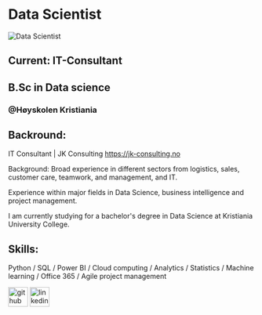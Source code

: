 # Data Scientist
![Data Scientist](https://miro.medium.com/max/870/1*14v1pUZwr516557dpS-oYw.jpeg)

## Current: IT-Consultant

## B.Sc in Data science
### @Høyskolen Kristiania

## Backround:
IT Consultant | JK Consulting
https://jk-consulting.no

Background: Broad experience in different sectors from logistics, sales, customer care, teamwork, and management, and IT. 

Experience within major fields in Data Science, business intelligence and project management. 

I am currently studying for a bachelor's degree in Data Science at Kristiania University College. 

## Skills:
Python / SQL / Power BI / Cloud computing / Analytics / Statistics /
Machine learning / Office 365 / Agile project management


[<img src='https://cdn.jsdelivr.net/npm/simple-icons@3.0.1/icons/github.svg' alt='github' height='40'>](https://github.com/Kozter)  [<img src='https://cdn.jsdelivr.net/npm/simple-icons@3.0.1/icons/linkedin.svg' alt='linkedin' height='40'>](https://www.linkedin.com/in/jørgen-andre-koster-0b3760190/)  
